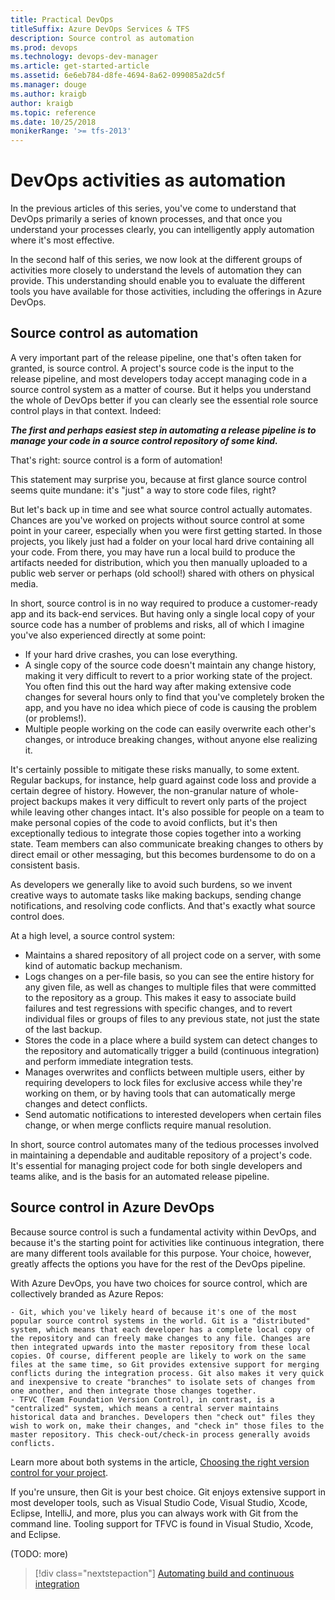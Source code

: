 ```yaml
---
title: Practical DevOps
titleSuffix: Azure DevOps Services & TFS
description: Source control as automation
ms.prod: devops
ms.technology: devops-dev-manager
ms.article: get-started-article
ms.assetid: 6e6eb784-d8fe-4694-8a62-099085a2dc5f
ms.manager: douge
ms.author: kraigb
author: kraigb
ms.topic: reference
ms.date: 10/25/2018
monikerRange: '>= tfs-2013'
---
```


# DevOps activities as automation

In the previous articles of this series, you've come to understand that DevOps primarily a series of known processes, and that once you understand your processes clearly, you can intelligently apply automation where it's most effective.

In the second half of this series, we now look at the different groups of activities more closely to understand the levels of automation they can provide. This understanding should enable you to evaluate the different tools you have available for those activities, including the offerings in Azure DevOps.

## Source control as automation

A very important part of the release pipeline, one that's often taken for granted, is source control. A project's source code is the input to the release pipeline, and most developers today accept managing code in a source control system as a matter of course. But it helps you understand the whole of DevOps better if you can clearly see the essential role source control plays in that context. Indeed:

_**The first and perhaps easiest step in automating a release pipeline is to manage your code in a source control repository of some kind.**_

That's right: source control is a form of automation!

This statement may surprise you, because at first glance source control seems quite mundane: it's "just" a way to store code files, right?

But let's back up in time and see what source control actually automates. Chances are you've worked on projects without source control at some point in your career, especially when you were first getting started. In those projects, you likely just had a folder on your local hard drive containing all your code. From there, you may have run a local build to produce the artifacts needed for distribution, which you then manually uploaded to a public web server or perhaps (old school!) shared with others on physical media.

In short, source control is in no way required to produce a customer-ready app and its back-end services. But having only a single local copy of your source code has a number of problems and risks, all of which I imagine you've also experienced directly at some point:

- If your hard drive crashes, you can lose everything.
- A single copy of the source code doesn't maintain any change history, making it very difficult to revert to a prior working state of the project. You often find this out the hard way after making extensive code changes for several hours only to find that you've completely broken the app, and you have no idea which piece of code is causing the problem (or problems!).
- Multiple people working on the code can easily overwrite each other's changes, or introduce breaking changes, without anyone else realizing it.

It's certainly possible to mitigate these risks manually, to some extent. Regular backups, for instance, help guard against code loss and provide a certain degree of history. However, the non-granular nature of whole-project backups makes it very difficult to revert only parts of the project while leaving other changes intact. It's also possible for people on a team to make personal copies of the code to avoid conflicts, but it's then exceptionally tedious to integrate those copies together into a working state. Team members can also communicate breaking changes to others by direct email or other messaging, but this becomes burdensome to do on a consistent basis.

As developers we generally like to avoid such burdens, so we invent creative ways to automate tasks like making backups, sending change notifications, and resolving code conflicts. And that's exactly what source control does.

At a high level, a source control system:

- Maintains a shared repository of all project code on a server, with some kind of automatic backup mechanism.
- Logs changes on a per-file basis, so you can see the entire history for any given file, as well as changes to multiple files that were committed to the repository as a group. This makes it easy to associate build failures and test regressions with specific changes, and to revert individual files or groups of files to any previous state, not just the state of the last backup.
- Stores the code in a place where a build system can detect changes to the repository and automatically trigger a build (continuous integration) and perform immediate integration tests.
- Manages overwrites and conflicts between multiple users, either by requiring developers to lock files for exclusive access while they're working on them, or by having tools that can automatically merge changes and detect conflicts.
- Send automatic notifications to interested developers when certain files change, or when merge conflicts require manual resolution.

In short, source control automates many of the tedious processes involved in maintaining a dependable and auditable repository of a project's code. It's essential for managing project code for both single developers and teams alike, and is the basis for an automated release pipeline.

## Source control in Azure DevOps

Because source control is such a fundamental activity within DevOps, and because it's the starting point for activities like continuous integration, there are many different tools available for this purpose. Your choice, however, greatly affects the options you have for the rest of the DevOps pipeline.

With Azure DevOps, you have two choices for source control, which are collectively branded as Azure Repos:

    - Git, which you've likely heard of because it's one of the most popular source control systems in the world. Git is a "distributed" system, which means that each developer has a complete local copy of the repository and can freely make changes to any file. Changes are then integrated upwards into the master repository from these local copies. Of course, different people are likely to work on the same files at the same time, so Git provides extensive support for merging conflicts during the integration process. Git also makes it very quick and inexpensive to create "branches" to isolate sets of changes from one another, and then integrate those changes together.
    - TFVC (Team Foundation Version Control), in contrast, is a "centralized" system, which means a central server maintains historical data and branches. Developers then "check out" files they wish to work on, make their changes, and "check in" those files to the master repository. This check-out/check-in process generally avoids conflicts.

Learn more about both systems in the article, [Choosing the right version control for your project](../repos/tfvc/comparison-git-tfvc.md).

If you're unsure, then Git is your best choice. Git enjoys extensive support in most developer tools, such as Visual Studio Code, Visual Studio, Xcode, Eclipse, IntelliJ, and more, plus you can always work with Git from the command line. Tooling support for TFVC is found in Visual Studio, Xcode, and Eclipse.

(TODO: more)

> [!div class="nextstepaction"]
> [Automating build and continuous integration](azure-devops-guide-for-managers-07-build-ci.md)
